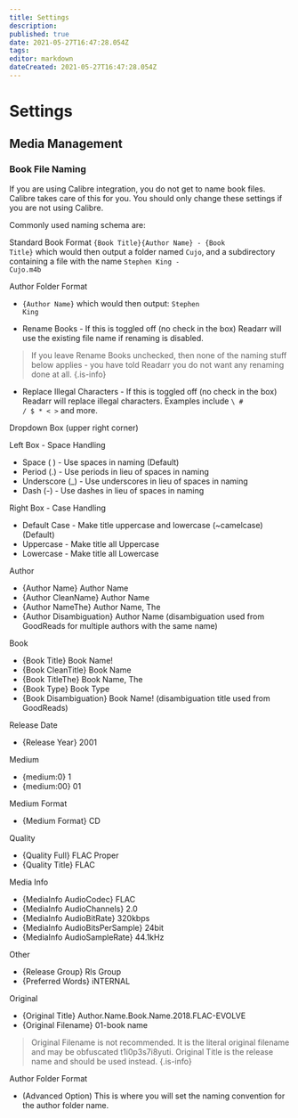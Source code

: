 ```yaml
---
title: Settings
description: 
published: true
date: 2021-05-27T16:47:28.054Z
tags: 
editor: markdown
dateCreated: 2021-05-27T16:47:28.054Z
---
```


# Settings

## Media Management

### Book File Naming

If you are using Calibre integration, you do not get to name book files. Calibre takes care of this for you. You should only change these settings if you are not using Calibre.

Commonly used naming schema are:

Standard Book Format
<code>{Book Title}\{Author Name} - {Book Title}</code> which would then output a folder named <code>Cujo</code>, and a subdirectory containing a file with the name <code>Stephen King - Cujo.m4b</code>

Author Folder Format
- <code>{Author Name}</code> which would then output: <code>Stephen King</code>

- Rename Books - If this is toggled off (no check in the box) Readarr will use the existing file name if renaming is disabled.

> If you leave Rename Books unchecked, then none of the naming stuff below applies - you have told Readarr you do not want any renaming done at all.
{.is-info}

- Replace Illegal Characters - If this is toggled off (no check in the box) Readarr will replace illegal characters. Examples include <code>\ # / $ * < ></code> and more.

Dropdown Box (upper right corner)

Left Box - Space Handling
- Space ( ) - Use spaces in naming (Default)
- Period (.) - Use periods in lieu of spaces in naming
- Underscore (_) - Use underscores in lieu of spaces in naming
- Dash (-) - Use dashes in lieu of spaces in naming

Right Box - Case Handling

- Default Case - Make title uppercase and lowercase (~camelcase) (Default)
- Uppercase - Make title all Uppercase
- Lowercase - Make title all Lowercase

Author
- {Author Name}	Author Name
- {Author CleanName}	Author Name
- {Author NameThe}	Author Name, The
- {Author Disambiguation}	Author Name (disambiguation used from GoodReads for multiple authors with the same name)

Book
- {Book Title}	Book Name!
- {Book CleanTitle}	Book Name
- {Book TitleThe}	Book Name, The
- {Book Type}	Book Type
- {Book Disambiguation}	Book Name! (disambiguation title used from GoodReads)

Release Date
- {Release Year}	2001

Medium
- {medium:0}	1
- {medium:00}	01

Medium Format
- {Medium Format}	CD

Quality
- {Quality Full}	FLAC Proper
- {Quality Title}	FLAC

Media Info
- {MediaInfo AudioCodec}	FLAC
- {MediaInfo AudioChannels}	2.0
- {MediaInfo AudioBitRate}	320kbps
- {MediaInfo AudioBitsPerSample}	24bit
- {MediaInfo AudioSampleRate}	44.1kHz

Other
- {Release Group}	Rls Group
- {Preferred Words}	iNTERNAL

Original
- {Original Title}	Author.Name.Book.Name.2018.FLAC-EVOLVE
- {Original Filename}	01-book name

> Original Filename is not recommended. It is the literal original filename and may be obfuscated t1i0p3s7i8yuti. Original Title is the release name and should be used instead.
{.is-info}
  
Author Folder Format

- (Advanced Option) This is where you will set the naming convention for the author folder name.

  
